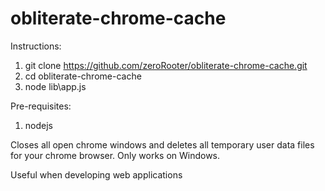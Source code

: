 # obliterate-chrome-cache
Instructions:
1) git clone https://github.com/zeroRooter/obliterate-chrome-cache.git
2) cd obliterate-chrome-cache
3) node lib\app.js

Pre-requisites:
1) nodejs

Closes all open chrome windows and deletes all temporary user data files for your chrome browser.
Only works on Windows.

Useful when developing web applications
